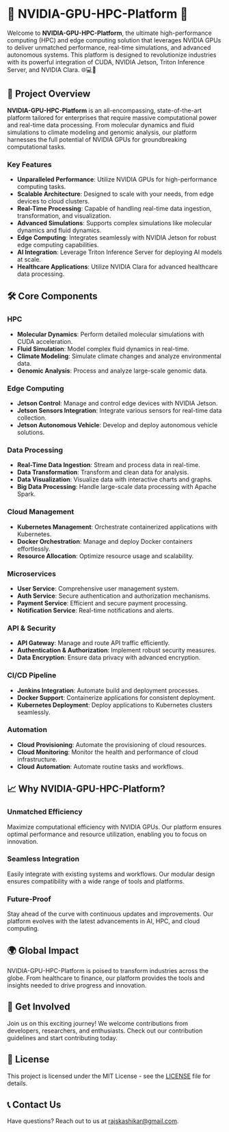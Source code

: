 # 🌟 NVIDIA-GPU-HPC-Platform 🌟

Welcome to **NVIDIA-GPU-HPC-Platform**, the ultimate high-performance computing (HPC) and edge computing solution that leverages NVIDIA GPUs to deliver unmatched performance, real-time simulations, and advanced autonomous systems. This platform is designed to revolutionize industries with its powerful integration of CUDA, NVIDIA Jetson, Triton Inference Server, and NVIDIA Clara. 🌐💻🚀

## 🚀 Project Overview

**NVIDIA-GPU-HPC-Platform** is an all-encompassing, state-of-the-art platform tailored for enterprises that require massive computational power and real-time data processing. From molecular dynamics and fluid simulations to climate modeling and genomic analysis, our platform harnesses the full potential of NVIDIA GPUs for groundbreaking computational tasks.

### Key Features

- **Unparalleled Performance**: Utilize NVIDIA GPUs for high-performance computing tasks.
- **Scalable Architecture**: Designed to scale with your needs, from edge devices to cloud clusters.
- **Real-Time Processing**: Capable of handling real-time data ingestion, transformation, and visualization.
- **Advanced Simulations**: Supports complex simulations like molecular dynamics and fluid dynamics.
- **Edge Computing**: Integrates seamlessly with NVIDIA Jetson for robust edge computing capabilities.
- **AI Integration**: Leverage Triton Inference Server for deploying AI models at scale.
- **Healthcare Applications**: Utilize NVIDIA Clara for advanced healthcare data processing.

## 🛠️ Core Components

### HPC
- **Molecular Dynamics**: Perform detailed molecular simulations with CUDA acceleration.
- **Fluid Simulation**: Model complex fluid dynamics in real-time.
- **Climate Modeling**: Simulate climate changes and analyze environmental data.
- **Genomic Analysis**: Process and analyze large-scale genomic data.

### Edge Computing
- **Jetson Control**: Manage and control edge devices with NVIDIA Jetson.
- **Jetson Sensors Integration**: Integrate various sensors for real-time data collection.
- **Jetson Autonomous Vehicle**: Develop and deploy autonomous vehicle solutions.

### Data Processing
- **Real-Time Data Ingestion**: Stream and process data in real-time.
- **Data Transformation**: Transform and clean data for analysis.
- **Data Visualization**: Visualize data with interactive charts and graphs.
- **Big Data Processing**: Handle large-scale data processing with Apache Spark.

### Cloud Management
- **Kubernetes Management**: Orchestrate containerized applications with Kubernetes.
- **Docker Orchestration**: Manage and deploy Docker containers effortlessly.
- **Resource Allocation**: Optimize resource usage and scalability.

### Microservices
- **User Service**: Comprehensive user management system.
- **Auth Service**: Secure authentication and authorization mechanisms.
- **Payment Service**: Efficient and secure payment processing.
- **Notification Service**: Real-time notifications and alerts.

### API & Security
- **API Gateway**: Manage and route API traffic efficiently.
- **Authentication & Authorization**: Implement robust security measures.
- **Data Encryption**: Ensure data privacy with advanced encryption.

### CI/CD Pipeline
- **Jenkins Integration**: Automate build and deployment processes.
- **Docker Support**: Containerize applications for consistent deployment.
- **Kubernetes Deployment**: Deploy applications to Kubernetes clusters seamlessly.

### Automation
- **Cloud Provisioning**: Automate the provisioning of cloud resources.
- **Cloud Monitoring**: Monitor the health and performance of cloud infrastructure.
- **Cloud Automation**: Automate routine tasks and workflows.

## 📈 Why NVIDIA-GPU-HPC-Platform?

### Unmatched Efficiency
Maximize computational efficiency with NVIDIA GPUs. Our platform ensures optimal performance and resource utilization, enabling you to focus on innovation.

### Seamless Integration
Easily integrate with existing systems and workflows. Our modular design ensures compatibility with a wide range of tools and platforms.

### Future-Proof
Stay ahead of the curve with continuous updates and improvements. Our platform evolves with the latest advancements in AI, HPC, and cloud computing.

## 🌍 Global Impact

NVIDIA-GPU-HPC-Platform is poised to transform industries across the globe. From healthcare to finance, our platform provides the tools and insights needed to drive progress and innovation.

## 🤝 Get Involved

Join us on this exciting journey! We welcome contributions from developers, researchers, and enthusiasts. Check out our contribution guidelines and start contributing today.

## 📜 License

This project is licensed under the MIT License - see the [LICENSE](LICENSE) file for details.

## 📞 Contact Us

Have questions? Reach out to us at [rajskashikar@gmail.com](mailto:rajskashikar@gmail.com).
